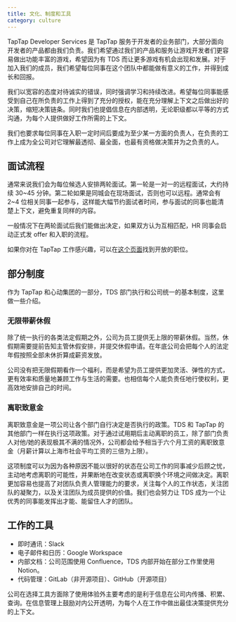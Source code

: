 ```yaml
---
title: 文化、制度和工具
category: culture
---
```


TapTap Developer Services 是 TapTap 服务于开发者的业务部门，大部分面向开发者的产品都由我们负责。我们希望通过我们的产品和服务让游戏开发者们更容易做出功能丰富的游戏，希望因为有 TDS 而让更多游戏有机会出现和发展。对于加入我们的成员，我们希望每位同事在这个团队中都能做有意义的工作，并得到成长和回报。

我们以宽容的态度对待诚实的错误，同时强调学习和持续改进。希望每位同事能感受到自己在所负责的工作上得到了充分的授权，能在充分理解上下文之后做出好的决策，缩短决策链条。同时我们也提倡信息在内部透明，无论职级都以平等的方式沟通，为每个人提供做好工作所需的上下文。

我们也要求每位同事在入职一定时间后要成为至少某一方面的负责人，在负责的工作上成为全公司对它理解最透彻、最全面，也最有资格做决策并为之负责的人。

## 面试流程

通常来说我们会为每位候选人安排两轮面试。第一轮是一对一的远程面试，大约持续 30~45 分钟。第二轮如果是同城会在现场面试，否则也可以远程。通常会有 2~4 位相关同事一起参与，这样能大幅节约面试者时间，参与面试的同事也能清楚上下文，避免重复同样的内容。

一般情况下在两轮面试后我们能做出决定，如果双方认为互相匹配，HR 同事会启动正式发 offer 和入职的流程。

如果你对在 TapTap 工作感兴趣，可以在<a href="https://career.taptap.dev">这个页面</a>找到开放的职位。

## 部分制度

作为 TapTap 和心动集团的一部分，TDS 部门执行和公司统一的基本制度，这里做一些介绍。

### 无限带薪休假

除了统一执行的各类法定假期之外，公司为员工提供无上限的带薪休假。当然，休假期需要提前告知主管休假安排，并提交休假申请。在年底公司会把每个人的法定年假按照全部未休折算成薪资发放。

公司没有把无限假期看作一个福利，而是希望为员工提供更加灵活、弹性的方式，更有效率和质量地兼顾工作与生活的需要。也相信每个人能负责任地行使权利，更高效地安排自己的时间。

### 离职致意金

离职致意金是一项公司让各个部门自行决定是否执行的政策。TDS 和 TapTap 的其他部门一样在执行这项政策。对于通过试用期后主动离职的员工，除了部门负责人对他/她的表现极其不满的情况外，公司都会给予相当于六个月工资的离职致意金（月薪计算以上海市社会平均工资的三倍为上限）。

这项制度可以为因为各种原因不能以很好的状态在公司工作的同事减少后顾之忧，主动地考虑离职的可能性，并果断地在改变状态或离职换个环境之间做决定。离职更加容易也提高了对团队负责人管理能力的要求，关注每个人的工作状态，关注团队的凝聚力，以及关注团队为成员提供的价值。我们也会努力让 TDS 成为一个让优秀的同事能发挥出才能、能留住人才的团队。

## 工作的工具

- 即时通讯：Slack
- 电子邮件和日历：Google Workspace
- 内部文档：公司范围使用 Confluence，TDS 内部开始在部分工作里使用 Notion。
- 代码管理：GitLab（非开源项目）、GitHub（开源项目）

公司在选择工具方面除了使用体验外主要考虑的是利于信息在公司内传播、积累、查询。在信息管理上鼓励对内公开透明，为每个人在工作中做出最佳决策提供充分的上下文。
